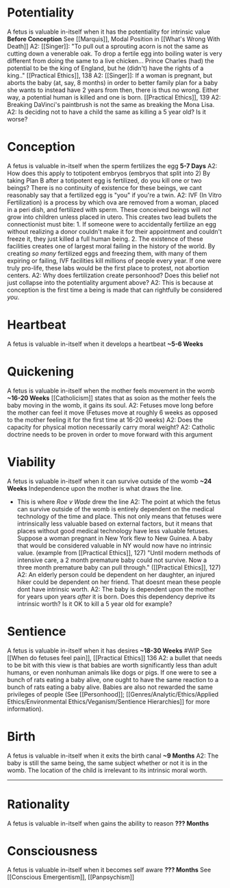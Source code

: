 # Potentiality
A fetus is valuable in-itself when it has the potentiality for intrinsic value
**Before Conception**
See [[Marquis]], Modal Position in [[What's Wrong With Death]]
	A2: [[Singer]]: "To pull out a sprouting acorn is not the same as cutting down a venerable oak. To drop a fertile egg into boiling water is very different from doing the same to a live chicken... Prince Charles (had) the potential to be the king of England, but he (didn't) have the rights of a king.." [[Practical Ethics]], 138
	A2: [[Singer]]: If a woman is pregnant, but aborts the baby (at, say, 8 months) in order to better family plan for a baby she wants to instead have 2 years from then, there is thus no wrong. Either way, a potential human is killed and one is born. [[Practical Ethics]], 139
	A2: Breaking DaVinci's paintbrush is not the same as breaking the Mona Lisa.
	A2: Is deciding not to have a child the same as killing a 5 year old? Is it worse?

# Conception 
A fetus is valuable in-itself when the sperm fertilizes the egg
**5-7 Days**
	A2: How does this apply to totipotent embryos (embryos that split into 2) By taking Plan B after a totipotent egg is fertilized, do you kill one or two beings? There is no continuity of existence for these beings, we cant reasonably say that a fertilized egg is "you" if you're a twin.
	A2: IVF (In Vitro Fertilization) is a process by which ova are removed from a woman, placed in a peri dish, and fertilized with sperm. These conceived beings will *not* grow into children unless placed in utero. This creates two lead bullets the connectionist must bite:
		1. If someone were to accidentally fertilize an egg without realizing a donor couldn't make it for their appointment and couldn't freeze it, they just killed a full human being.
		2. The existence of these facilities creates one of largest moral failing in the history of the world. By creating *so many* fertilized eggs and freezing them, with many of them expiring or failing, IVF facilities kill millions of people every year. If one were truly pro-life, these labs would be the first place to protest, not abortion centers.
	A2: Why does fertilization create personhood? Does this belief not just collapse into the potentiality argument above?
		A2: This is because at conception is the first time a being is made that can rightfully be considered *you*.

# Heartbeat
A fetus is valuable in-itself when it develops a heartbeat
**~5-6 Weeks**

# Quickening
A fetus is valuable in-itself when the mother feels movement in the womb
**~16-20 Weeks**
[[Catholicism]] states that as soion as the mother feels the baby moving in the womb, it gains its soul.
	A2: Fetuses move long before the mother can feel it move (Fetuses move at roughly 6 weeks as opposed to the mother feeling it for the first time at 16-20 weeks)
	A2: Does the capacity for physical motion necessarily carry moral weight? 
	A2: Catholic doctrine needs to be proven in order to move forward with this argument

# Viability
A fetus is valuable in-itself when it can survive outside of the womb
**~24 Weeks**
Independence upon the mother is what draws the line.
- This is where *Roe v Wade* drew the line
	A2: The point at which the fetus can survive outside of the womb is entirely dependent on the medical technology of the time and place. This not only means that fetuses were intrinsically less valuable based on external factors, but it means that places without good medical technology have less valuable fetuses. 
		Suppose a woman pregnant in New York flew to New Guinea. A baby that would be considered valuable in NY would now have no intrinsic value. (example from [[Practical Ethics]], 127)
		"Until modern methods of intensive care, a 2 month premature baby could not survive. Now a three month premature baby can pull through." ([[Practical Ethics]], 127)
	A2: An elderly person could be dependent on her daughter, an injured hiker could be dependent on her friend. That doesnt mean these people dont have intrinsic worth.
	A2: The baby is dependent upon the mother for years upon years *after* it is born. Does this dependency deprive its intrinsic worth? Is it OK to kill a 5 year old for example?

# Sentience
A fetus is valuable in-itself when it has desires
**~18-30 Weeks** #WIP 
See [[When do fetuses feel pain]], [[Practical Ethics]] 136
	A2: a bullet that needs to be bit with this view is that babies are worth significantly less than adult humans, or even nonhuman animals like dogs or pigs. If one were to see a bunch of rats eating a baby alive, one ought to have the same reaction to a bunch of rats eating a baby alive. Babies are also not rewarded the same privileges of people (See [[Personhood]]; [[Genres/Analytic/Ethics/Applied Ethics/Environmental Ethics/Veganism/Sentience Hierarchies]] for more information). 

# Birth
A fetus is valuable in-itself when it exits the birth canal
**~9 Months**
	A2: The baby is still the same being, the same subject whether or not it is in the womb. The location of the child is irrelevant to its intrinsic moral worth.




----

# Rationality
A fetus is valuable in-itself when gains the ability to reason
**??? Months**

# Consciousness
A fetus is valuable in-itself when it becomes self aware
**??? Months**
See [[Conscious Emergentism]], [[Panpsychism]]